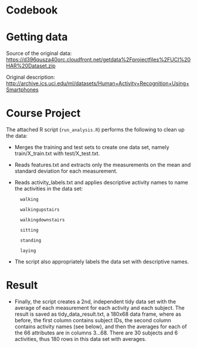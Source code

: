 # Codebook 
# Getting data 
Source of the original data: https://d396qusza40orc.cloudfront.net/getdata%2Fprojectfiles%2FUCI%20HAR%20Dataset.zip

Original description: http://archive.ics.uci.edu/ml/datasets/Human+Activity+Recognition+Using+Smartphones


# Course Project
The attached R script (```run_analysis.R```) performs the following to clean up the data:

* Merges the training and test sets to create one data set, namely train/X_train.txt with test/X_test.txt.

* Reads features.txt and extracts only the measurements on the mean and standard deviation for each measurement.

* Reads activity_labels.txt and applies descriptive activity names to name the activities in the data set:

        walking
        
        walkingupstairs
        
        walkingdownstairs
        
        sitting
        
        standing
        
        laying

* The script also appropriately labels the data set with descriptive names.

# Result 
* Finally, the script creates a 2nd, independent tidy data set with the average of each measurement for each activity and each subject. The result is saved as tidy_data_result.txt, a 180x68 data frame, where as before, the first column contains subject IDs, the second column contains activity names (see below), and then the averages for each of the 66 attributes are in columns 3...68. There are 30 subjects and 6 activities, thus 180 rows in this data set with averages.